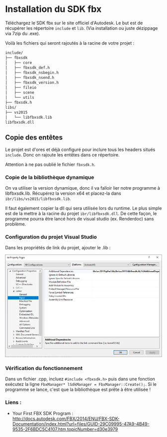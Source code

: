 
# Installation du SDK fbx

Téléchargez le SDK fbx sur le site officiel d'Autodesk. Le but est de récupérer les répertoire ```include``` et ```lib```. (Via installation ou juste dézippage via 7zip du .exe).

Voilà les fichiers qui seront rajoutés à la racine de votre projet :
```
include/
├── fbxsdk
│   ├── core
│   ├── fbxsdk_def.h
│   ├── fbxsdk_nsbegin.h
│   ├── fbxsdk_nsend.h
│   ├── fbxsdk_version.h
│   ├── fileio
│   ├── scene
│   └── utils
├── fbxsdk.h
libs/
├── vs2015
│   └── libfbxsdk.lib
libfbxsdk.dll
```

## Copie des entêtes

Le projet est d'ores et déjà configuré pour inclure tous les headers situés ```include```. Donc on rajoute les entêtes dans ce répertoire.

Attention à ne pas oublié le fichier ```fbxsdk.h```.

### Copie de la bibliothèque dynamique

On va utiliser la version dynamique, donc il va falloir lier notre programme à libfbxsdk.lib. Récupérez la version x64 et placez-la dans ```ibr/libs/vs2015/libfbxsdk.lib```.

Il faut également copier la dll qui sera utilisée lors du runtime. Le plus simple est de la mettre à la racine du projet ```ibr/libfbxsdk.dll```. De cette façon, le programme pourra être lancé hors de visual studio (ex. Renderdoc) sans problème.

### Configuration du projet Visual Studio

Dans les propriétés de link du projet, ajouter le .lib :

![Linker](linker.png)

### Vérification du fonctionnement

Dans un fichier .cpp, incluez ```#include <fbxsdk.h>``` puis dans une fonction exécutez la ligne ```FbxManager* lSdkManager = FbxManager::Create();```.
Si le programme se lance, c'est que la bibliothèque est prête à être utilisée !

### Liens :
- Your First FBX SDK Program : http://docs.autodesk.com/FBX/2014/ENU/FBX-SDK-Documentation/index.html?url=files/GUID-29C09995-47A9-4B49-9535-2F6BDC5C4107.htm,topicNumber=d30e3979
